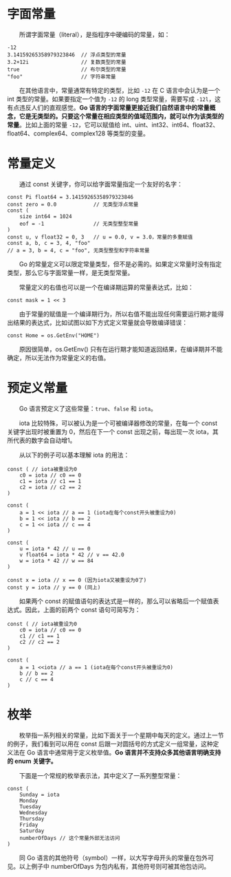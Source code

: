 # 字面常量

　　所谓字面常量（literal），是指程序中硬编码的常量，如：

```
-12
3.14159265358979323846 	// 浮点类型的常量
3.2+12i 				// 复数类型的常量
true 					// 布尔类型的常量
"foo" 					// 字符串常量
```

　　在其他语言中，常量通常有特定的类型，比如 `-12` 在 C 语言中会认为是一个 int 类型的常量。如果要指定一个值为 `-12` 的 long 类型常量，需要写成 `-12l`，这有点违反人们的直观感觉。**Go 语言的字面常量更接近我们自然语言中的常量概念，它是无类型的。只要这个常量在相应类型的值域范围内，就可以作为该类型的常量**。比如上面的常量 `-12`，它可以赋值给 int、uint、int32、int64、float32、float64、complex64、complex128 等类型的变量。

# 常量定义

　　通过 const 关键字，你可以给字面常量指定一个友好的名字：

```
const Pi float64 = 3.14159265358979323846
const zero = 0.0 			// 无类型浮点常量
const (
	size int64 = 1024
	eof = -1                // 无类型整型常量
)
const u, v float32 = 0, 3 	// u = 0.0, v = 3.0，常量的多重赋值
const a, b, c = 3, 4, "foo"
// a = 3, b = 4, c = "foo", 无类型整型和字符串常量
```

　　Go 的常量定义可以限定常量类型，但不是必需的。如果定义常量时没有指定类型，那么它与字面常量一样，是无类型常量。

　　常量定义的右值也可以是一个在编译期运算的常量表达式，比如：

```
const mask = 1 << 3
```

　　由于常量的赋值是一个编译期行为，所以右值不能出现任何需要运行期才能得出结果的表达式，比如试图以如下方式定义常量就会导致编译错误：

```
const Home = os.GetEnv("HOME")
```

　　原因很简单，os.GetEnv() 只有在运行期才能知道返回结果，在编译期并不能确定，所以无法作为常量定义的右值。

# 预定义常量

　　Go 语言预定义了这些常量：`true`、`false` 和 `iota`。

　　iota 比较特殊，可以被认为是一个可被编译器修改的常量，在每一个 const 关键字出现时被重置为 0，然后在下一个 const 出现之前，每出现一次 iota，其所代表的数字会自动增1。

　　从以下的例子可以基本理解 iota 的用法：

```
const ( // iota被重设为0
	c0 = iota // c0 == 0
	c1 = iota // c1 == 1
	c2 = iota // c2 == 2
)

const (
	a = 1 << iota // a == 1 (iota在每个const开头被重设为0)
	b = 1 << iota // b == 2
	c = 1 << iota // c == 4
)

const (
	u = iota * 42 // u == 0
	v float64 = iota * 42 // v == 42.0
	w = iota * 42 // w == 84
)

const x = iota // x == 0 (因为iota又被重设为0了)
const y = iota // y == 0 (同上)
```

　　如果两个 const 的赋值语句的表达式是一样的，那么可以省略后一个赋值表达式。因此，上面的前两个 const 语句可简写为：

```
const ( // iota被重设为0
	c0 = iota // c0 == 0
	c1 // c1 == 1
	c2 // c2 == 2
)

const (
	a = 1 <<iota // a == 1 (iota在每个const开头被重设为0)
	b // b == 2
	c // c == 4
)
```

# 枚举

　　枚举指一系列相关的常量，比如下面关于一个星期中每天的定义。通过上一节的例子，我们看到可以用在 const 后跟一对圆括号的方式定义一组常量，这种定义法在 Go 语言中通常用于定义枚举值。**Go 语言并不支持众多其他语言明确支持的 enum 关键字。**

　　下面是一个常规的枚举表示法，其中定义了一系列整型常量：

```
const (
	Sunday = iota
	Monday
	Tuesday
	Wednesday
	Thursday
	Friday
	Saturday
	numberOfDays // 这个常量外部无法访问
)
```

　　同 Go 语言的其他符号（symbol）一样，以大写字母开头的常量在包外可见。以上例子中 numberOfDays 为包内私有，其他符号则可被其他包访问。
